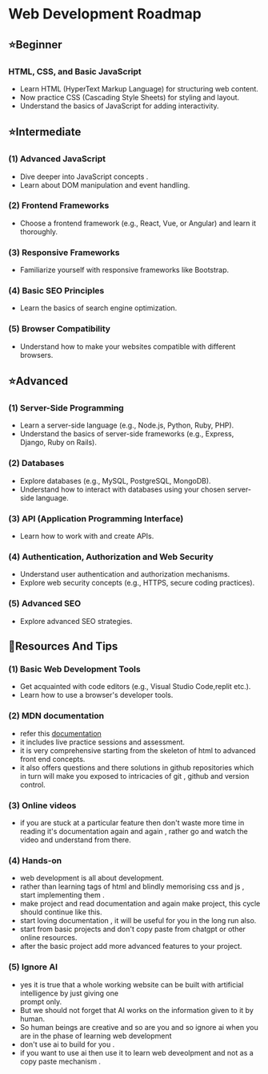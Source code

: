 # Web Development Roadmap

## ⭐Beginner

### HTML, CSS, and Basic JavaScript
- Learn HTML (HyperText Markup Language) for structuring web content.
- Now practice CSS (Cascading Style Sheets) for styling and layout.
- Understand the basics of JavaScript for adding interactivity.

## ⭐Intermediate

### (1) Advanced JavaScript
- Dive deeper into JavaScript concepts .
- Learn about DOM manipulation and event handling.

### (2) Frontend Frameworks
- Choose a frontend framework (e.g., React, Vue, or Angular) and learn it thoroughly.

### (3) Responsive Frameworks
- Familiarize yourself with responsive frameworks like Bootstrap.

### (4) Basic SEO Principles
- Learn the basics of search engine optimization.

### (5) Browser Compatibility
- Understand how to make your websites compatible with different browsers.

## ⭐Advanced

### (1) Server-Side Programming
- Learn a server-side language (e.g., Node.js, Python, Ruby, PHP).
- Understand the basics of server-side frameworks (e.g., Express, Django, Ruby on Rails).

### (2) Databases
- Explore databases (e.g., MySQL, PostgreSQL, MongoDB).
- Understand how to interact with databases using your chosen server-side language.

### (3) API (Application Programming Interface)
- Learn how to work with and create APIs.

### (4) Authentication, Authorization and Web Security
- Understand user authentication and authorization mechanisms.
- Explore web security concepts (e.g., HTTPS, secure coding practices).

### (5) Advanced SEO
- Explore advanced SEO strategies.

## 📖Resources And Tips

### (1) Basic Web Development Tools
- Get acquainted with code editors (e.g., Visual Studio Code,replit etc.).
- Learn how to use a browser's developer tools.
### (2) MDN documentation
- refer this  [documentation](https://developer.mozilla.org/en-US/)
- it includes live practice sessions and assessment.
- it is very comprehensive starting from the skeleton of html to advanced front end concepts.
- it also offers questions and there solutions in github repositories which in turn will make you
  exposed to intricacies of git , github and version control.
### (3) Online videos
- if you are stuck at a particular feature then don't waste more time in reading it's documentation again
  and again , rather go and watch the video and understand from there.
### (4) Hands-on 
- web development is all about development. 
- rather than learning tags of html and blindly memorising css and js , start implementing them .
- make project and read documentation and again make project, this cycle should continue like this.
- start loving documentation , it will be useful for you in the long run also.
- start from basic projects and don't copy paste from chatgpt or other online resources.
- after the basic project add more advanced features to your project.
### (5) Ignore AI
- yes it is true that a whole working website can be built with artificial intelligence by just giving one  
  prompt only.
- But we should not forget that AI works on the information given to it by human.
- So human beings are creative and so are you and so ignore ai when you are in the phase of learning web development
- don't use ai to build for you .
- if you want to use ai then use it to learn web deveolpment and not as a copy paste mechanism .


